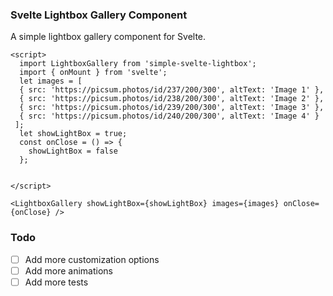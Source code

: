 ### Svelte Lightbox Gallery Component

A simple lightbox gallery component for Svelte.

```svelte
<script>
  import LightboxGallery from 'simple-svelte-lightbox';
  import { onMount } from 'svelte';
  let images = [
  { src: 'https://picsum.photos/id/237/200/300', altText: 'Image 1' },
  { src: 'https://picsum.photos/id/238/200/300', altText: 'Image 2' },
  { src: 'https://picsum.photos/id/239/200/300', altText: 'Image 3' },
  { src: 'https://picsum.photos/id/240/200/300', altText: 'Image 4' }
 ];
  let showLightBox = true;  
  const onClose = () => {
    showLightBox = false
  };


</script>

<LightboxGallery showLightBox={showLightBox} images={images} onClose={onClose} />
```

### Todo
- [ ] Add more customization options
- [ ] Add more animations
- [ ] Add more tests